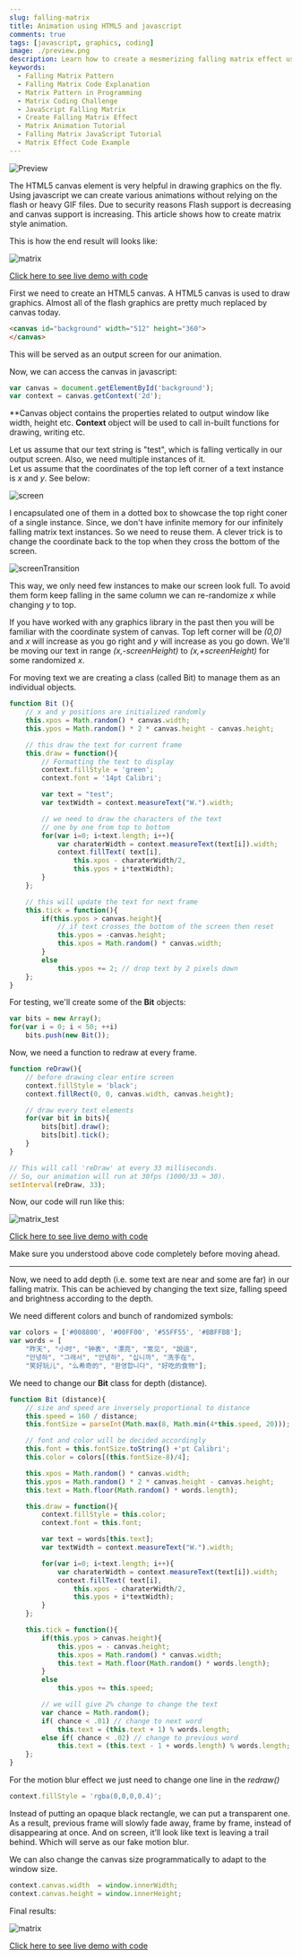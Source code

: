 ```yaml
---
slug: falling-matrix
title: Animation using HTML5 and javascript
comments: true
tags: [javascript, graphics, coding]
image: ./preview.png
description: Learn how to create a mesmerizing falling matrix effect using JavaScript with this step-by-step tutorial. Perfect for coding enthusiasts and beginners, this guide walks you through the code, explaining the logic behind the popular matrix pattern animation.
keywords:
  - Falling Matrix Pattern
  - Falling Matrix Code Explanation
  - Matrix Pattern in Programming
  - Matrix Coding Challenge
  - JavaScript Falling Matrix
  - Create Falling Matrix Effect
  - Matrix Animation Tutorial
  - Falling Matrix JavaScript Tutorial
  - Matrix Effect Code Example
---
```


![Preview](./preview.png#reverse-invertable)

The HTML5 canvas element is very helpful in drawing graphics on the fly. Using javascript we can create various animations without relying on the flash or heavy GIF files. Due to security reasons Flash support is decreasing and canvas support is increasing. This article shows how to create matrix style animation.

<!-- truncate -->

This is how the end result will looks like:

![matrix](matrix.png)

[Click here to see live demo with code](https://jsfiddle.net/welcometors/tz38d5vg/1/)

First we need to create an HTML5 canvas. A HTML5 canvas is used to draw graphics. Almost all of the flash graphics are pretty much replaced by canvas today.

```html
<canvas id="background" width="512" height="360">
</canvas>
```

This will be served as an output screen for our animation.

Now, we can access the canvas in javascript:

```javascript
var canvas = document.getElementById('background');
var context = canvas.getContext('2d');
```

**Canvas object contains the properties related to output window like width, height etc.
**Context** object will be used to call in-built functions for drawing, writing etc.

Let us assume that our text string is "test", which is falling vertically in our output screen.
Also, we need multiple instances of it.  
Let us assume that the coordinates of the top left corner of a text instance is _x_ and _y_.
See below:

![screen](screen.svg#invertable)

I encapsulated one of them in a dotted box to showcase the top right coner of a single instance.
Since, we don't have infinite memory for our infinitely falling matrix text instances. So we need to reuse them.
A clever trick is to change the coordinate back to the top when they cross the bottom of the screen.

![screenTransition](screenTransition.svg#invertable)

This way, we only need few instances to make our screen look full.
To avoid them form keep falling in the same column we can re-randomize _x_ while changing _y_ to top.  

If you have worked with any graphics library in the past then you will be familiar with the coordinate system of canvas.
Top left corner will be _(0,0)_ and _x_ will increase as you go right and _y_ will increase as you go down.
We'll be moving our text in range _(x,-screenHeight)_ to _(x,+screenHeight)_ for some randomized _x_.

For moving text we are creating a class (called Bit) to manage them as an individual objects.

```javascript
function Bit (){
    // x and y positions are initialized randomly
    this.xpos = Math.random() * canvas.width;
    this.ypos = Math.random() * 2 * canvas.height - canvas.height;

    // this draw the text for current frame
    this.draw = function(){
        // Formatting the text to display
        context.fillStyle = 'green';
        context.font = '14pt Calibri';

        var text = "test";
        var textWidth = context.measureText("W.").width;

        // we need to draw the characters of the text
        // one by one from top to bottom
        for(var i=0; i<text.length; i++){
            var charaterWidth = context.measureText(text[i]).width;
            context.fillText( text[i],
                this.xpos - charaterWidth/2,
                this.ypos + i*textWidth);
        }
    };

    // this will update the text for next frame
    this.tick = function(){
        if(this.ypos > canvas.height){
            // if text crosses the bottom of the screen then reset
            this.ypos = -canvas.height;
            this.xpos = Math.random() * canvas.width;
        }
        else
            this.ypos += 2; // drop text by 2 pixels down
    };
}
```

For testing, we'll create some of the **Bit** objects:

```javascript
var bits = new Array();
for(var i = 0; i < 50; ++i)
    bits.push(new Bit());
```

Now, we need a function to redraw at every frame.

```javascript
function reDraw(){
    // before drawing clear entire screen
    context.fillStyle = 'black';
    context.fillRect(0, 0, canvas.width, canvas.height);

    // draw every text elements
    for(var bit in bits){
        bits[bit].draw();
        bits[bit].tick();
    }
}

// This will call 'reDraw' at every 33 milliseconds.
// So, our animation will run at 30fps (1000/33 ≈ 30).
setInterval(reDraw, 33);
```

Now, our code will run like this:

![matrix_test](matrix_test.png)

[Click here to see live demo with code](https://jsfiddle.net/welcometors/tz38d5vg/0/)

Make sure you understood above code completely before moving ahead.
* * *

Now, we need to add depth (i.e. some text are near and some are far) in our falling matrix.
This can be achieved by changing the text size, falling speed and brightness according to the depth.

We need different colors and bunch of randomized symbols:

```javascript
var colors = ['#008800', '#00FF00', '#55FF55', '#BBFFBB'];
var words = [
    "昨天", "小时", "钟表", "漂亮", "常见", "說這",
    "안녕하", "그래서", "안녕하", "십니까", "洗手在",
    "笑好玩儿", "么希奇的", "환영합니다", "好吃的食物"];
```

We need to change our **Bit** class for depth (distance).

```javascript
function Bit (distance){
    // size and speed are inversely proportional to distance
    this.speed = 160 / distance;
    this.fontSize = parseInt(Math.max(8, Math.min(4*this.speed, 20)));

    // font and color will be decided accordingly
    this.font = this.fontSize.toString() +'pt Calibri';
    this.color = colors[(this.fontSize-8)/4];

    this.xpos = Math.random() * canvas.width;
    this.ypos = Math.random() * 2 * canvas.height - canvas.height;
    this.text = Math.floor(Math.random() * words.length);

    this.draw = function(){
        context.fillStyle = this.color;
        context.font = this.font;

        var text = words[this.text];
        var textWidth = context.measureText("W.").width;

        for(var i=0; i<text.length; i++){
            var charaterWidth = context.measureText(text[i]).width;
            context.fillText( text[i],
                this.xpos - charaterWidth/2,
                this.ypos + i*textWidth);
        }
    };

    this.tick = function(){
        if(this.ypos > canvas.height){
            this.ypos = - canvas.height;
            this.xpos = Math.random() * canvas.width;
            this.text = Math.floor(Math.random() * words.length);
        }
        else
            this.ypos += this.speed;

        // we will give 2% change to change the text
        var chance = Math.random();
        if( chance < .01) // change to next word
            this.text = (this.text + 1) % words.length;
        else if( chance < .02) // change to previous word
            this.text = (this.text - 1 + words.length) % words.length;
    };
}
```

For the motion blur effect we just need to change one line in the _redraw()_

```javascript
context.fillStyle = 'rgba(0,0,0,0.4)';
```

Instead of putting an opaque black rectangle, we can put a transparent one.
As a result, previous frame will slowly fade away, frame by frame, instead of disappearing at once.
And on screen, it’ll look like text is leaving a trail behind. Which will serve as our fake motion blur.

We can also change the canvas size programmatically to adapt to the window size.

```javascript
context.canvas.width  = window.innerWidth;
context.canvas.height = window.innerHeight;
```

Final results:

![matrix](matrix.png)

[Click here to see live demo with code](https://jsfiddle.net/welcometors/tz38d5vg/1/)
